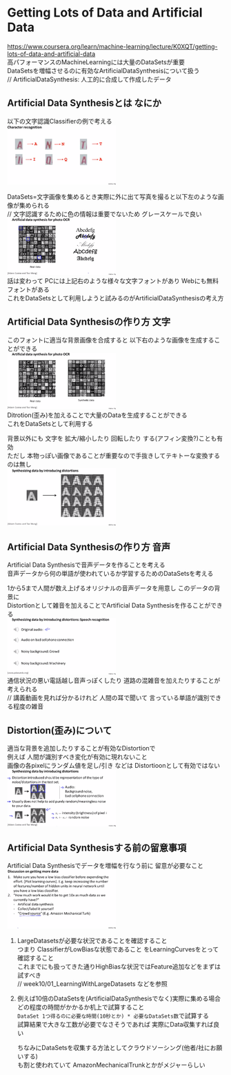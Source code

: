# Getting Lots of Data and Artificial Data
https://www.coursera.org/learn/machine-learning/lecture/K0XQT/getting-lots-of-data-and-artificial-data  
高パフォーマンスのMachineLearningには大量のDataSetsが重要  
DataSetsを増幅させるのに有効なArtificialDataSynthesisについて扱う  
// ArtificialDataSynthesis: 人工的に合成して作成したデータ  

## Artificial Data Synthesisとは なにか
以下の文字認識Classifierの例で考える  
<img src="../../img/11_03_character_recognition.png" width=50% >  

DataSets=文字画像を集めるとき実際に外に出て写真を撮ると以下左のような画像が集められる  
// 文字認識するために色の情報は重要でないため グレースケールで良い  
<img src="../../img/11_03_artificial_data_synthesis_for_photo_ocr.png" width=50% >  
話は変わって PCには上記右のような様々な文字フォントがあり Webにも無料フォントがある  
これをDataSetsとして利用しようと試みるのがArtificialDataSynthesisの考え方  

## Artificial Data Synthesisの作り方 文字
このフォントに適当な背景画像を合成すると 以下右のような画像を生成することができる  
<img src="../../img/11_03_artificial_data_synthesis_for_photo_ocr_synthetic_data.png" width=50% >  
Ditrotion(歪み)を加えることで大量のDataを生成することができる  
これをDataSetsとして利用する  

背景以外にも 文字を 拡大/縮小したり 回転したり する(アフィン変換?)ことも有効  
ただし 本物っぽい画像であることが重要なので手抜きしてテキトーな変換するのは無し  
<img src="../../img/11_03_synthesizing_data_by_introducing_distortions.png" width=50% >  

## Artificial Data Synthesisの作り方 音声
Artificial Data Synthesisで音声データを作ることを考える  
音声データから何の単語が使われているか学習するためのDataSetsを考える  

1から5まで人間が数え上げるオリジナルの音声データを用意し このデータの背景に  
Distortionとして雑音を加えることでArtificial Data Synthesisを作ることができる   
<img src="../../img/11_03_synthesizing_data_by_introducing_distortions_speech_recognition.png" width=50% >  
通信状況の悪い電話越し音声っぽくしたり 道路の混雑音を加えたりすることが考えられる  
// 講義動画を見れば分かるけれど 人間の耳で聞いて 言っている単語が識別できる程度の雑音  

## Distortion(歪み)について
適当な背景を追加したりすることが有効なDistortionで  
例えば 人間が識別すべき変化が有効に現れないこと  
画像の各pixelにランダム値を足し/引き などは Distortioonとして有効ではない     
<img src="../../img/11_03_synthesizing_data_by_introducing_distortions_summary.png" width=50% >  

## Artificial Data Synthesisする前の留意事項
Artificial Data Synthesisでデータを増幅を行なう前に 留意が必要なこと  
<img src="../../img/11_03_discussion_on_getting_more_data.png" width=50% >  
1. LargeDatasetsが必要な状況であることを確認すること  
	つまり ClassifierがLowBiasな状態であること をLearningCurvesをとって確認すること  
	これまでにも扱ってきた通りHighBiasな状況ではFeature追加などをまずは試すべき  
	// week10/01_LearningWithLargeDatasets などを参照  
1. 例えば10倍のDataSetsを(ArtificialDataSynthesisでなく)実際に集める場合  
	どの程度の時間がかかるか机上で試算すること  
	`DataSet 1つ得るのに必要な時間(10秒とか) * 必要なDataSets数`で試算する  
	試算結果で大きな工数が必要でなさそうであれば 実際にData収集すれば良い  

	ちなみにDataSetsを収集する方法としてクラウドソーシング(他者/社にお願いする)  
	も割と使われていて AmazonMechanicalTrunkとかがメジャーらしい  
